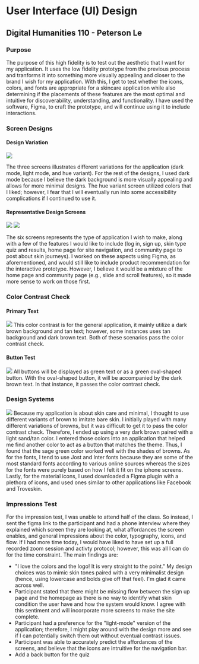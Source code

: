 # User Interface (UI) Design
## Digital Humanities 110 - Peterson Le

### Purpose
The purpose of this high fidelity is to test out the aesthetic that I want for my application. It uses the low fidelity prototype from the previous process and tranforms it into something more visually appealing and closer to the brand I wish for my application. With this, I get to test whether the icons, colors, and fonts are appropriate for a skincare application while also determining if the placements of these features are the most optimal and intuitive for discoverability, understanding, and functionality. I have used the software, Figma, to craft the prototype, and will continue using it to include interactions.

### Screen Designs
#### Design Variation
<img src= "https://user-images.githubusercontent.com/63027004/117766468-7d6eb800-b1e4-11eb-82c1-470fbcf20e27.png">

The three screens illustrates different variations for the application (dark mode, light mode, and hue variant). For the rest of the designs, I used dark mode because I believe the dark background is more visually appealing and allows for more minimal designs. The hue variant screen utilized colors that I liked; however, I fear that I will eventually run into some accessibility complications if I continued to use it.

#### Representative Design Screens
<img src= "https://user-images.githubusercontent.com/63027004/117766608-ae4eed00-b1e4-11eb-808c-10ff6c57656a.png">
<img src= "https://user-images.githubusercontent.com/63027004/117766614-b149dd80-b1e4-11eb-9f90-cd4e617c1740.png">

The six screens represents the type of application I wish to make, along with a few of the features I would like to include (log in, sign up, skin type quiz and results, home page for site navigation, and community page to post about skin journeys). I worked on these aspects using Figma, as aforementioned, and would still like to include product recommendation for the interactive prototype. However, I believe it would be a mixture of the home page and community page (e.g., slide and scroll features), so it made more sense to work on those first. 

### Color Contrast Check
#### Primary Text
<img src= "https://user-images.githubusercontent.com/63027004/117767881-6761f700-b1e6-11eb-87bb-e7416240f8f7.png">
This color contrast is for the general application, it mainly utilize a dark brown background and tan text; however, some instances uses tan background and dark brown text. Both of these scenarios pass the color contrast check.

#### Button Test
<img src= "https://user-images.githubusercontent.com/63027004/117768043-a6904800-b1e6-11eb-9863-06ab9b309b03.png">
All buttons will be displayed as green text or as a green oval-shaped button. With the oval-shaped button, it will be accompanied by the dark brown text. In that instance, it passes the color contrast check.

### Design Systems
<img src= "https://user-images.githubusercontent.com/63027004/117768327-14d50a80-b1e7-11eb-8015-15cffb2e6272.png">
Because my application is about skin care and minimal, I thought to use different variants of brown to imitate bare skin. I initially played with many different variations of browns, but it was difficult to get it to pass the color contrast check. Therefore, I ended up using a very dark brown paired with a light sand/tan color. I entered those colors into an application that helped me find another color to act as a button that matches the theme. Thus, I found that the sage green color worked well with the shades of browns. As for the fonts, I tend to use Jost and Inter fonts because they are some of the most standard fonts according to various online sources whereas the sizes for the fonts were purely based on how I felt it fit on the iphone screens. Lastly, for the material icons, I used downloaded a Figma plugin with a plethora of icons, and used ones similar to other applications like Facebook and Troveskin.

### Impressions Test
For the impression test, I was unable to attend half of the class. So instead, I sent the figma link to the participant and had a phone interview where they explained which screen they are looking at, what affordances the screen enables, and general impressions about the color, typography, icons, and flow. If I had more time today, I would have liked to have set up a full recorded zoom session and activty protocol; however, this was all I can do for the time constraint. The main findings are:
* "I love the colors and the logo! It is very straight to the point." My design choices was to mimic skin tones paired with a very minimalist design (hence, using lowercase and bolds give off that feel). I'm glad it came across well.
* Participant stated that there might be missing flow between the sign up page and the homepage as there is no way to identify what skin condition the user have and how the system would know. I agree with this sentiment and will incorporate more screens to make the site complete.
* Participant had a preference for the "light-mode" version of the application; therefore, I might play around with the design more and see if I can potentially switch them out without eventual contrast issues.
* Participant was able to accurately predict the affordances of the screens, and believe that the icons are intruitive for the navigation bar.
* Add a back button for the quiz
